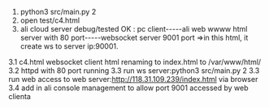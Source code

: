 
1. python3 src/main.py 2
2. open test/c4.html
3. ali cloud server debug/tested OK : 
pc client-----ali web wwww html server with 80 port-----websocket server 9001 port
=>in this html, it create ws to server ip:90001.

3.1 c4.html websocket client html renaming to index.html to /var/www/html/
3.2 httpd with 80 port running
3.3 run ws server:python3 src/main.py 2
3.3 run web access to web server:http://118.31.109.239/index.html via browser
3.4 add in ali console management to allow port 9001 accessed by web clienta
